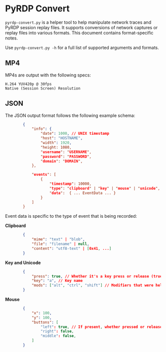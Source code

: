 # PyRDP Convert

`pyrdp-convert.py` is a helper tool to help manipulate network traces and PyRDP session replay files.
It supports conversions of network captures or replay files into various formats.
This document contains format-specific notes.

Use `pyrdp-convert.py -h` for a full list of supported arguments and formats.


## MP4

MP4s are output with the following specs:

```
H.264 YUV420p @ 30fps
Native (Session Screen) Resolution
```

## JSON

The JSON output format follows the following example schema:

```json
        {
            "info": {
                "date": 1000, // UNIX timestamp
                "host": "HOSTNAME",
                "width": 1920,
                "height: 1080,
                "username": "USERNAME",
                "password": "PASSWORD",
                "domain": "DOMAIN",
            },

            "events": [
                {
                    "timestamp": 10000,
                    "type": "clipboard" | "key" | "mouse" | "unicode",
                    "data":  { ... EventData ... }
                }
            ]
        }
```

Event data is specific to the type of event that is being recorded:

**Clipboard**
```json
        {
            "mime": "text" | "blob",
            "file": "filename" | null,
            "content": "utf8-text" | [0x41, ...]
        }
```

**Key and Unicode**
```json
        {
            "press": true, // Whether it's a key press or release (true|false)
            "key": "a", // Key name
            "mods": ["alt", "ctrl", "shift"] // Modifiers that were held during press
        }
```

**Mouse**
```json
        {
            "x": 100,
            "y": 100,
            "buttons": [
                "left": true, // If present, whether pressed or released.
                "right": false,
                "middle": false,
            ]
        }
```

